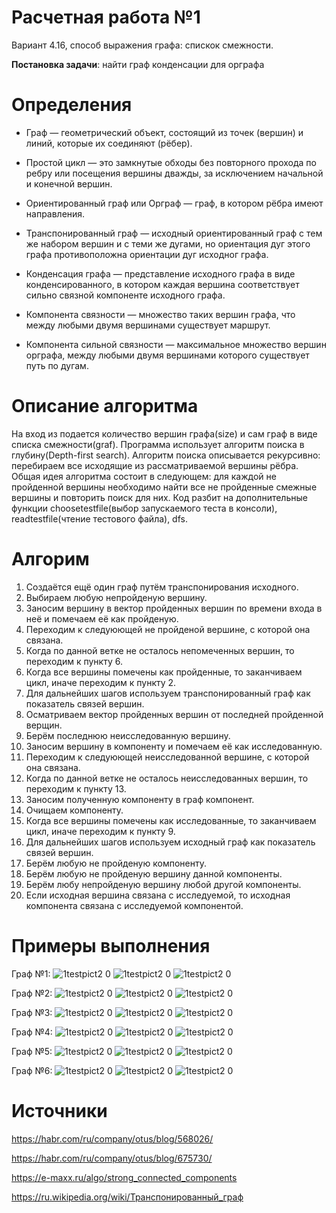 # Расчетная работа №1 
Вариант 4.16, способ выражения графа: спискок смежности. 

<b>Постановка задачи</b>: найти граф конденсации для орграфа

# Определения
- Граф — геометрический объект, состоящий из точек (вершин) и линий, которые их соединяют (рёбер).

- Простой цикл — это замкнутые обходы без повторного прохода по ребру или посещения вершины дважды, за исключением начальной и конечной вершин.

- Ориентированный граф или Орграф — граф, в котором рёбра имеют направления.

- Транспонированный граф — исходный ориентированный граф с тем же набором вершин и с теми же дугами, но ориентация дуг этого графа противоположна ориентации дуг исходног графа.

- Конденсация графа — представление исходного графа в виде конденсированного, в котором каждая вершина соответствует сильно связной компоненте исходного графа.

- Компонента связности — множество таких вершин графа, что между любыми двумя вершинами существует маршрут.

- Компонента сильной связности — максимальное множество вершин орграфа, между любыми двумя вершинами которого существует путь по дугам.

# Описание алгоритма
На вход из подается количество вершин графа(size) и сам граф в виде списка смежности(graf).
Программа использует алгоритм поиска в глубину(Depth-first search). 
Алгоритм поиска описывается рекурсивно: перебираем все исходящие из рассматриваемой вершины рёбра.
Общая идея алгоритма состоит в следующем: для каждой не пройденной вершины необходимо найти все не пройденные смежные вершины и повторить поиск для них. 
Код разбит на дополнительные функции choosetestfile(выбор запускаемого теста в консоли), readtestfile(чтение тестового файла), dfs.
# Алгорим
1. Создаётся ещё один граф путём транспонирования исходного.
2. Выбираем любую непройденую вершину.
3. Заносим вершину в вектор пройденных вершин по времени входа в неё и помечаем её как пройденую.
4. Переходим к следуюющей не пройденой вершине, с которой она связана.
5. Когда по данной ветке не осталось непомеченных вершин, то переходим к пункту 6.
6. Когда все вершины помечены как пройденные, то заканчиваем цикл, иначе переходим к пункту 2.
7. Для дальнейших шагов используем транспонированный граф как показатель связей вершин.
8. Осматриваем вектор пройденных вершин от последней пройденной верщин.
9. Берём последнюю неисследованную вершину.
10. Заносим вершину в компоненту и помечаем её как исследованную.
11. Переходим к следуюющей неисследованной вершине, с которой она связана.
12. Когда по данной ветке не осталось неисследованных вершин, то переходим к пункту 13.
13. Заносим полученную компоненту в граф компонент.
14. Очищаем компоненту.
15. Когда все вершины помечены как исследованные, то заканчиваем цикл, иначе переходим к пункту 9.
16. Для дальнейших шагов используем исходный граф как показатель связей вершин.
17. Берём любую не пройденую компоненту.
18. Берём любую не пройденую вершину данной компоненты.
19. Берём любу непройденую вершину любой другой компоненты.
20. Если исходная вершина связана с исследуемой, то исходная компонента связана с исследуемой компонентой.

# Примеры выполнения

Граф №1:
![1testpict2 0](https://github.com/20FireFox02/RR/blob/45c8225a5b5f89917c8cdbc52b8b40b9354e4315/1compliting.png)
![1testpict2 0](https://github.com/20FireFox02/RR/blob/45c8225a5b5f89917c8cdbc52b8b40b9354e4315/1compliting.png)
![1testpict2 0](https://github.com/20FireFox02/RR/blob/45c8225a5b5f89917c8cdbc52b8b40b9354e4315/1compliting.png)

Граф №2:
![1testpict2 0](https://github.com/20FireFox02/RR/blob/45c8225a5b5f89917c8cdbc52b8b40b9354e4315/1compliting.png)
![1testpict2 0](https://github.com/20FireFox02/RR/blob/45c8225a5b5f89917c8cdbc52b8b40b9354e4315/1compliting.png)
![1testpict2 0](https://github.com/20FireFox02/RR/blob/45c8225a5b5f89917c8cdbc52b8b40b9354e4315/1compliting.png)

Граф №3:
![1testpict2 0](https://github.com/20FireFox02/RR/blob/45c8225a5b5f89917c8cdbc52b8b40b9354e4315/1compliting.png)
![1testpict2 0](https://github.com/20FireFox02/RR/blob/45c8225a5b5f89917c8cdbc52b8b40b9354e4315/1compliting.png)
![1testpict2 0](https://github.com/20FireFox02/RR/blob/45c8225a5b5f89917c8cdbc52b8b40b9354e4315/1compliting.png)

Граф №4:
![1testpict2 0](https://github.com/20FireFox02/RR/blob/45c8225a5b5f89917c8cdbc52b8b40b9354e4315/1compliting.png)
![1testpict2 0](https://github.com/20FireFox02/RR/blob/45c8225a5b5f89917c8cdbc52b8b40b9354e4315/1compliting.png)
![1testpict2 0](https://github.com/20FireFox02/RR/blob/45c8225a5b5f89917c8cdbc52b8b40b9354e4315/1compliting.png)

Граф №5:
![1testpict2 0](https://github.com/20FireFox02/RR/blob/45c8225a5b5f89917c8cdbc52b8b40b9354e4315/1compliting.png)
![1testpict2 0](https://github.com/20FireFox02/RR/blob/45c8225a5b5f89917c8cdbc52b8b40b9354e4315/1compliting.png)
![1testpict2 0](https://github.com/20FireFox02/RR/blob/45c8225a5b5f89917c8cdbc52b8b40b9354e4315/1compliting.png)

Граф №6:
![1testpict2 0](https://github.com/20FireFox02/RR/blob/45c8225a5b5f89917c8cdbc52b8b40b9354e4315/1compliting.png)
![1testpict2 0](https://github.com/20FireFox02/RR/blob/45c8225a5b5f89917c8cdbc52b8b40b9354e4315/1compliting.png)
![1testpict2 0](https://github.com/20FireFox02/RR/blob/45c8225a5b5f89917c8cdbc52b8b40b9354e4315/1compliting.png)

# Источники
https://habr.com/ru/company/otus/blog/568026/

https://habr.com/ru/company/otus/blog/675730/

https://e-maxx.ru/algo/strong_connected_components

https://ru.wikipedia.org/wiki/Транспонированный_граф
